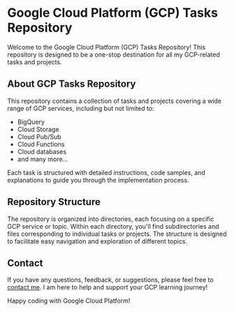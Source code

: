 # Google Cloud Platform (GCP) Tasks Repository

Welcome to the Google Cloud Platform (GCP) Tasks Repository! This repository is designed to be a one-stop destination for all my GCP-related tasks and projects. 

## About GCP Tasks Repository

This repository contains a collection of tasks and projects covering a wide range of GCP services, including but not limited to:

- BigQuery
- Cloud Storage
- Cloud Pub/Sub
- Cloud Functions
- Cloud databases
- and many more...

Each task is structured with detailed instructions, code samples, and explanations to guide you through the implementation process. 

## Repository Structure

The repository is organized into directories, each focusing on a specific GCP service or topic. Within each directory, you'll find subdirectories and files corresponding to individual tasks or projects. The structure is designed to facilitate easy navigation and exploration of different topics.

## Contact

If you have any questions, feedback, or suggestions, please feel free to [contact me](mailto:loveleenverma73@gmail.com). I am here to help and support your GCP learning journey!

Happy coding with Google Cloud Platform!

